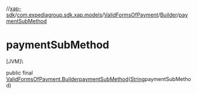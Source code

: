 //[xap-sdk](../../../../index.md)/[com.expediagroup.sdk.xap.models](../../index.md)/[ValidFormsOfPayment](../index.md)/[Builder](index.md)/[paymentSubMethod](payment-sub-method.md)

# paymentSubMethod

[JVM]\

public final [ValidFormsOfPayment.Builder](index.md)[paymentSubMethod](payment-sub-method.md)([String](https://docs.oracle.com/javase/8/docs/api/java/lang/String.html)paymentSubMethod)
